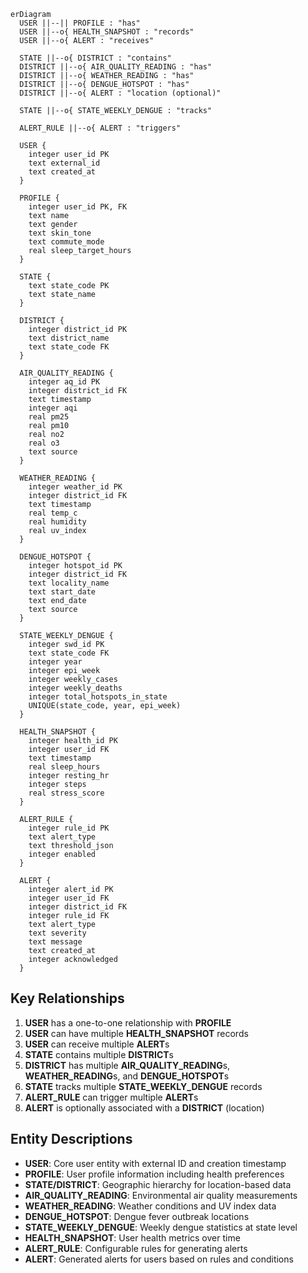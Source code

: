 ```mermaid
erDiagram
  USER ||--|| PROFILE : "has"
  USER ||--o{ HEALTH_SNAPSHOT : "records"
  USER ||--o{ ALERT : "receives"

  STATE ||--o{ DISTRICT : "contains"
  DISTRICT ||--o{ AIR_QUALITY_READING : "has"
  DISTRICT ||--o{ WEATHER_READING : "has"
  DISTRICT ||--o{ DENGUE_HOTSPOT : "has"
  DISTRICT ||--o{ ALERT : "location (optional)"

  STATE ||--o{ STATE_WEEKLY_DENGUE : "tracks"

  ALERT_RULE ||--o{ ALERT : "triggers"

  USER {
    integer user_id PK
    text external_id
    text created_at
  }
  
  PROFILE {
    integer user_id PK, FK
    text name
    text gender
    text skin_tone
    text commute_mode
    real sleep_target_hours
  }
  
  STATE {
    text state_code PK
    text state_name
  }
  
  DISTRICT {
    integer district_id PK
    text district_name
    text state_code FK
  }
  
  AIR_QUALITY_READING {
    integer aq_id PK
    integer district_id FK
    text timestamp
    integer aqi
    real pm25
    real pm10
    real no2
    real o3
    text source
  }
  
  WEATHER_READING {
    integer weather_id PK
    integer district_id FK
    text timestamp
    real temp_c
    real humidity
    real uv_index
  }
  
  DENGUE_HOTSPOT {
    integer hotspot_id PK
    integer district_id FK
    text locality_name
    text start_date
    text end_date
    text source
  }
  
  STATE_WEEKLY_DENGUE {
    integer swd_id PK
    text state_code FK
    integer year
    integer epi_week
    integer weekly_cases
    integer weekly_deaths
    integer total_hotspots_in_state
    UNIQUE(state_code, year, epi_week)
  }
  
  HEALTH_SNAPSHOT {
    integer health_id PK
    integer user_id FK
    text timestamp
    real sleep_hours
    integer resting_hr
    integer steps
    real stress_score
  }
  
  ALERT_RULE {
    integer rule_id PK
    text alert_type
    text threshold_json
    integer enabled
  }
  
  ALERT {
    integer alert_id PK
    integer user_id FK
    integer district_id FK
    integer rule_id FK
    text alert_type
    text severity
    text message
    text created_at
    integer acknowledged
  }
```

## Key Relationships

1. **USER** has a one-to-one relationship with **PROFILE**
2. **USER** can have multiple **HEALTH_SNAPSHOT** records
3. **USER** can receive multiple **ALERT**s
4. **STATE** contains multiple **DISTRICT**s
5. **DISTRICT** has multiple **AIR_QUALITY_READING**s, **WEATHER_READING**s, and **DENGUE_HOTSPOT**s
6. **STATE** tracks multiple **STATE_WEEKLY_DENGUE** records
7. **ALERT_RULE** can trigger multiple **ALERT**s
8. **ALERT** is optionally associated with a **DISTRICT** (location)

## Entity Descriptions

- **USER**: Core user entity with external ID and creation timestamp
- **PROFILE**: User profile information including health preferences
- **STATE/DISTRICT**: Geographic hierarchy for location-based data
- **AIR_QUALITY_READING**: Environmental air quality measurements
- **WEATHER_READING**: Weather conditions and UV index data
- **DENGUE_HOTSPOT**: Dengue fever outbreak locations
- **STATE_WEEKLY_DENGUE**: Weekly dengue statistics at state level
- **HEALTH_SNAPSHOT**: User health metrics over time
- **ALERT_RULE**: Configurable rules for generating alerts
- **ALERT**: Generated alerts for users based on rules and conditions
